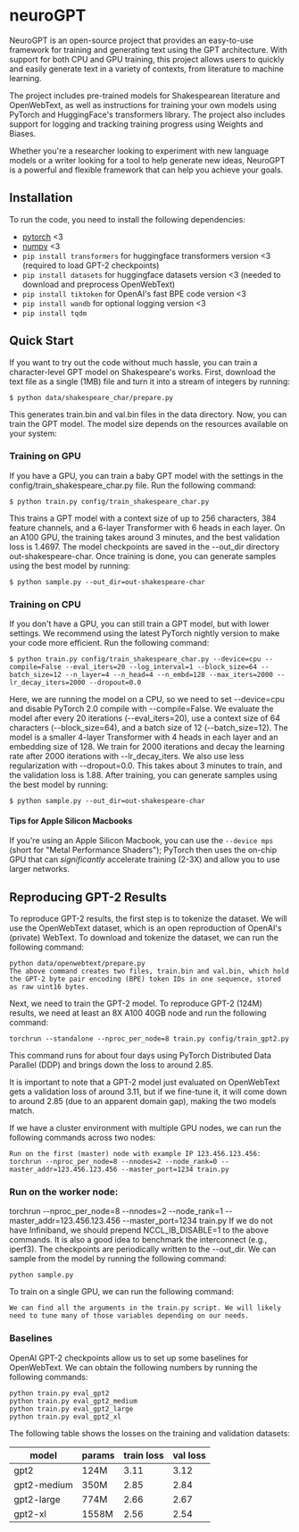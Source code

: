 # neuroGPT
NeuroGPT is an open-source project that provides an easy-to-use framework for training and generating text using the GPT architecture. With support for both CPU and GPU training, this project allows users to quickly and easily generate text in a variety of contexts, from literature to machine learning.

The project includes pre-trained models for Shakespearean literature and OpenWebText, as well as instructions for training your own models using PyTorch and HuggingFace's transformers library. The project also includes support for logging and tracking training progress using Weights and Biases.

Whether you're a researcher looking to experiment with new language models or a writer looking for a tool to help generate new ideas, NeuroGPT is a powerful and flexible framework that can help you achieve your goals.

## Installation
To run the code, you need to install the following dependencies:

- [pytorch](https://pytorch.org) <3
- [numpy](https://numpy.org/install/) <3
- ```pip install transformers``` for huggingface transformers version <3 (required to load GPT-2 checkpoints)
- ```pip install datasets``` for huggingface datasets version <3 (needed to download and preprocess OpenWebText)
- ```pip install tiktoken``` for OpenAI's fast BPE code version <3
- ```pip install wandb``` for optional logging version <3
- ```pip install tqdm```

## Quick Start
If you want to try out the code without much hassle, you can train a character-level GPT model on Shakespeare's works. First, download the text file as a single (1MB) file and turn it into a stream of integers by running:

```
$ python data/shakespeare_char/prepare.py
```  

This generates train.bin and val.bin files in the data directory. Now, you can train the GPT model. The model size depends on the resources available on your system:

### Training on GPU
If you have a GPU, you can train a baby GPT model with the settings in the config/train_shakespeare_char.py file. Run the following command:

```
$ python train.py config/train_shakespeare_char.py
```  

This trains a GPT model with a context size of up to 256 characters, 384 feature channels, and a 6-layer Transformer with 6 heads in each layer. On an A100 GPU, the training takes around 3 minutes, and the best validation loss is 1.4697. The model checkpoints are saved in the --out_dir directory out-shakespeare-char. Once training is done, you can generate samples using the best model by running:

```
$ python sample.py --out_dir=out-shakespeare-char
```  

### Training on CPU
If you don't have a GPU, you can still train a GPT model, but with lower settings. We recommend using the latest PyTorch nightly version to make your code more efficient. Run the following command:

```
$ python train.py config/train_shakespeare_char.py --device=cpu --compile=False --eval_iters=20 --log_interval=1 --block_size=64 --batch_size=12 --n_layer=4 --n_head=4 --n_embd=128 --max_iters=2000 --lr_decay_iters=2000 --dropout=0.0
```  

Here, we are running the model on a CPU, so we need to set --device=cpu and disable PyTorch 2.0 compile with --compile=False. We evaluate the model after every 20 iterations (--eval_iters=20), use a context size of 64 characters (--block_size=64), and a batch size of 12 (--batch_size=12). The model is a smaller 4-layer Transformer with 4 heads in each layer and an embedding size of 128. We train for 2000 iterations and decay the learning rate after 2000 iterations with --lr_decay_iters. We also use less regularization with --dropout=0.0. This takes about 3 minutes to train, and the validation loss is 1.88. After training, you can generate samples using the best model by running:

```
$ python sample.py --out_dir=out-shakespeare-char
```  

#### Tips for Apple Silicon Macbooks
If you're using an Apple Silicon Macbook, you can use the `--device mps` (short for "Metal Performance Shaders"); PyTorch then uses the on-chip GPU that can *significantly* accelerate training (2-3X) and allow you to use larger networks.

## Reproducing GPT-2 Results

To reproduce GPT-2 results, the first step is to tokenize the dataset. We will use the OpenWebText dataset, which is an open reproduction of OpenAI's (private) WebText. To download and tokenize the dataset, we can run the following command:

```
python data/openwebtext/prepare.py
The above command creates two files, train.bin and val.bin, which hold the GPT-2 byte pair encoding (BPE) token IDs in one sequence, stored as raw uint16 bytes.
```  

Next, we need to train the GPT-2 model. To reproduce GPT-2 (124M) results, we need at least an 8X A100 40GB node and run the following command:

```
torchrun --standalone --nproc_per_node=8 train.py config/train_gpt2.py
```  

This command runs for about four days using PyTorch Distributed Data Parallel (DDP) and brings down the loss to around 2.85.

It is important to note that a GPT-2 model just evaluated on OpenWebText gets a validation loss of around 3.11, but if we fine-tune it, it will come down to around 2.85 (due to an apparent domain gap), making the two models match.

If we have a cluster environment with multiple GPU nodes, we can run the following commands across two nodes:

```
Run on the first (master) node with example IP 123.456.123.456:
torchrun --nproc_per_node=8 --nnodes=2 --node_rank=0 --master_addr=123.456.123.456 --master_port=1234 train.py
```  

### Run on the worker node:
torchrun --nproc_per_node=8 --nnodes=2 --node_rank=1 --master_addr=123.456.123.456 --master_port=1234 train.py
If we do not have Infiniband, we should prepend NCCL_IB_DISABLE=1 to the above commands. It is also a good idea to benchmark the interconnect (e.g., iperf3). The checkpoints are periodically written to the --out_dir. We can sample from the model by running the following command:

```
python sample.py
```  

To train on a single GPU, we can run the following command:

```
We can find all the arguments in the train.py script. We will likely need to tune many of those variables depending on our needs.
```  

### Baselines
OpenAI GPT-2 checkpoints allow us to set up some baselines for OpenWebText. We can obtain the following numbers by running the following commands:

```
python train.py eval_gpt2
python train.py eval_gpt2_medium
python train.py eval_gpt2_large
python train.py eval_gpt2_xl
```  

The following table shows the losses on the training and validation datasets:

| model | params | train loss | val loss |
| ------| ------ | ---------- | -------- |
| gpt2 | 124M         | 3.11  | 3.12     |
| gpt2-medium | 350M  | 2.85  | 2.84     |
| gpt2-large | 774M   | 2.66  | 2.67     |
| gpt2-xl | 1558M     | 2.56  | 2.54     |
